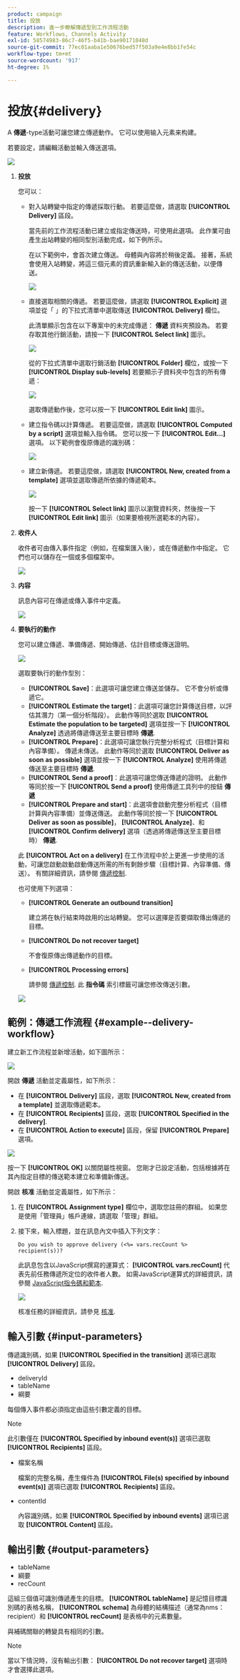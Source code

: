 ```yaml
---
product: campaign
title: 投放
description: 進一步瞭解傳遞型別工作流程活動
feature: Workflows, Channels Activity
exl-id: 58574983-86c7-46f5-b41b-bae90171048d
source-git-commit: 77ec01aaba1e50676bed57f503a9e4e8bb1fe54c
workflow-type: tm+mt
source-wordcount: '917'
ht-degree: 1%

---
```


# 投放{#delivery}



A **傳遞**-type活動可讓您建立傳遞動作。 它可以使用输入元素来构建。

若要設定，請編輯活動並輸入傳送選項。

![](assets/edit_diffusion.png)

1. **投放**

   您可以：

   * 對入站轉變中指定的傳遞採取行動。 若要這麼做，請選取 **[!UICONTROL Delivery]** 區段。

      當先前的工作流程活動已建立或指定傳送時，可使用此選項。 此作業可由產生出站轉變的相同型別活動完成，如下例所示。

      在以下範例中，會首次建立傳送。 母體與內容將於稍後定義。 接著，系統會使用入站轉變，將這三個元素的資訊重新輸入新的傳送活動，以便傳送。

      ![](assets/specified_transition_option_exemple.png)

   * 直接選取相關的傳遞。 若要這麼做，請選取 **[!UICONTROL Explicit]** 選項並從「 」的下拉式清單中選取傳送 **[!UICONTROL Delivery]** 欄位。

      此清單顯示包含在以下專案中的未完成傳遞： **傳遞** 資料夾預設為。 若要存取其他行銷活動，請按一下 **[!UICONTROL Select link]** 圖示。

      ![](assets/diffusion_edit_1.png)

      從的下拉式清單中選取行銷活動 **[!UICONTROL Folder]** 欄位，或按一下 **[!UICONTROL Display sub-levels]** 若要顯示子資料夾中包含的所有傳遞：

      ![](assets/diffusion_edit_2.png)

      選取傳遞動作後，您可以按一下 **[!UICONTROL Edit link]** 圖示。

   * 建立指令碼以計算傳遞。 若要這麼做，請選取 **[!UICONTROL Computed by a script]** 選項並輸入指令碼。 您可以按一下 **[!UICONTROL Edit...]** 選項。 以下範例會復原傳遞的識別碼：

      ![](assets/diffusion_edit_3.png)

   * 建立新傳遞。 若要這麼做，請選取 **[!UICONTROL New, created from a template]** 選項並選取傳遞所依據的傳遞範本。

      ![](assets/diffusion_edit_4.png)

      按一下 **[!UICONTROL Select link]** 圖示以瀏覽資料夾，然後按一下 **[!UICONTROL Edit link]** 圖示（如果要檢視所選範本的內容）。

1. **收件人**

   收件者可由傳入事件指定（例如，在檔案匯入後），或在傳遞動作中指定。 它們也可以儲存在一個或多個檔案中。

   ![](assets/diffusion_edit_5.png)

1. **内容**

   訊息內容可在傳遞或傳入事件中定義。

   ![](assets/diffusion_edit_6.png)

1. **要執行的動作**

   您可以建立傳遞、準備傳遞、開始傳遞、估計目標或傳送證明。

   ![](assets/diffusion_edit_7.png)

   選取要執行的動作型別：

   * **[!UICONTROL Save]**：此選項可讓您建立傳送並儲存。 它不會分析或傳遞它。
   * **[!UICONTROL Estimate the target]**：此選項可讓您計算傳送目標，以評估其潛力（第一個分析階段）。 此動作等同於選取 **[!UICONTROL Estimate the population to be targeted]** 選項並按一下 **[!UICONTROL Analyze]** 透過將傳遞傳送至主要目標時 **傳遞**.
   * **[!UICONTROL Prepare]**：此選項可讓您執行完整分析程式（目標計算和內容準備）。 傳遞未傳送。 此動作等同於選取 **[!UICONTROL Deliver as soon as possible]** 選項並按一下 **[!UICONTROL Analyze]** 使用將傳遞傳送至主要目標時 **傳遞**.
   * **[!UICONTROL Send a proof]**：此選項可讓您傳送傳遞的證明。 此動作等同於按一下 **[!UICONTROL Send a proof]** 使用傳遞工具列中的按鈕 **傳遞**
   * **[!UICONTROL Prepare and start]**：此選項會啟動完整分析程式（目標計算與內容準備）並傳送傳送。 此動作等同於按一下 **[!UICONTROL Deliver as soon as possible]**， **[!UICONTROL Analyze]**、和 **[!UICONTROL Confirm delivery]** 選項（透過將傳遞傳送至主要目標時） **傳遞**.

   此 **[!UICONTROL Act on a delivery]** 在工作流程中於上更進一步使用的活動，可讓您啟動啟動啟動傳送所需的所有剩餘步驟（目標計算、內容準備、傳送）。 有關詳細資訊，請參閱 [傳遞控制](delivery-control.md).

   也可使用下列選項：

   * **[!UICONTROL Generate an outbound transition]**

      建立將在執行結束時啟用的出站轉變。 您可以選擇是否要擷取傳出傳遞的目標。

   * **[!UICONTROL Do not recover target]**

      不會復原傳出傳遞動作的目標。

   * **[!UICONTROL Processing errors]**

      請參閱 [傳遞控制](delivery-control.md).
   此 **指令碼** 索引標籤可讓您修改傳送引數。

   ![](assets/edit_diffusion_fil_script.png)

## 範例：傳遞工作流程 {#example--delivery-workflow}

建立新工作流程並新增活動，如下圖所示：

![](assets/new-workflow-5.png)

開啟 **傳遞** 活動並定義屬性，如下所示：

* 在 **[!UICONTROL Delivery]** 區段，選取 **[!UICONTROL New, created from a template]** 並選取傳遞範本。
* 在 **[!UICONTROL Recipients]** 區段，選取 **[!UICONTROL Specified in the delivery]**.
* 在 **[!UICONTROL Action to execute]** 區段，保留 **[!UICONTROL Prepare]** 選項。

![](assets/new-workflow-param-delivery.png)

按一下 **[!UICONTROL OK]** 以關閉屬性視窗。 您剛才已設定活動，包括根據將在其內指定目標的傳送範本建立和準備新傳送。

開啟 **核准** 活動並定義屬性，如下所示：

1. 在 **[!UICONTROL Assignment type]** 欄位中，選取您註冊的群組。 如果您是使用「管理員」帳戶連線，請選取「管理」群組。
1. 接下來，輸入標題，並在訊息內文中插入下列文字：

   ```
   Do you wish to approve delivery (<%= vars.recCount %> recipient(s))?
   ```

   此訊息包含以JavaScript撰寫的運算式： **[!UICONTROL vars.recCount]** 代表先前任務傳遞所定位的收件者人數。 如需JavaScript運算式的詳細資訊，請參閱 [JavaScript指令碼和範本](javascript-scripts-and-templates.md).

   ![](assets/new-workflow-param-validation.png)

   核准任務的詳細資訊，請參見 [核准](approval.md).

## 輸入引數 {#input-parameters}

傳遞識別碼，如果 **[!UICONTROL Specified in the transition]** 選項已選取 **[!UICONTROL Delivery]** 區段。

* deliveryId
* tableName
* 綱要

每個傳入事件都必須指定由這些引數定義的目標。

>[!NOTE]
>
>此引數僅在 **[!UICONTROL Specified by inbound event(s)]** 選項已選取 **[!UICONTROL Recipients]** 區段。

* 檔案名稱

   檔案的完整名稱，產生條件為 **[!UICONTROL File(s) specified by inbound event(s)]** 選項已選取 **[!UICONTROL Recipients]** 區段。

* contentId

   內容識別碼，如果 **[!UICONTROL Specified by inbound events]** 選項已選取 **[!UICONTROL Content]** 區段。

## 輸出引數 {#output-parameters}

* tableName
* 綱要
* recCount

這組三個值可識別傳遞產生的目標。 **[!UICONTROL tableName]** 是記憶目標識別碼的表格名稱， **[!UICONTROL schema]** 為母體的結構描述（通常為nms：recipient）和 **[!UICONTROL recCount]** 是表格中的元素數量。

與補碼關聯的轉變具有相同的引數。

>[!NOTE]
>
>當以下情況時，沒有輸出引數： **[!UICONTROL Do not recover target]** 選項時才會選擇此選項。
